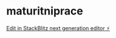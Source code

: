 # maturitniprace

[Edit in StackBlitz next generation editor ⚡️](https://stackblitz.com/~/github.com/martinfilous88/maturitniprace)